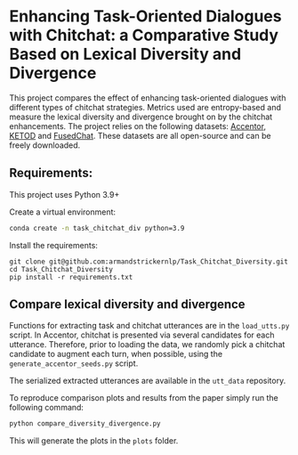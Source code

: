 # Enhancing Task-Oriented Dialogues with Chitchat: a Comparative Study Based on Lexical Diversity and Divergence
This project compares the effect of enhancing task-oriented dialogues with different types of chitchat strategies. Metrics used are entropy-based and measure the lexical diversity and divergence brought on by the chitchat enhancements. The project relies on the following datasets: [Accentor](https://github.com/facebookresearch/accentor), [KETOD](https://github.com/facebookresearch/ketod) and [FusedChat](https://github.com/tomyoung903/FusedChat).  These datasets are all open-source and can be freely downloaded. 



## Requirements:

This project uses Python 3.9+

Create a virtual environment:

```bash
conda create -n task_chitchat_div python=3.9
```

Install the requirements:
```bas
git clone git@github.com:armandstrickernlp/Task_Chitchat_Diversity.git
cd Task_Chitchat_Diversity
pip install -r requirements.txt
```

## Compare lexical diversity and divergence
Functions for extracting task and chitchat utterances are in the `load_utts.py` script. In Accentor, chitchat is presented via several candidates for each utterance. Therefore, prior to loading the data, we randomly pick a chitchat candidate to augment each turn, when possible, using the `generate_accentor_seeds.py` script.  

The serialized extracted utterances are available in the `utt_data` repository.  

To reproduce comparison plots and results from the paper simply run the following command:

```bash
python compare_diversity_divergence.py
```

This will generate the plots in the `plots` folder.
